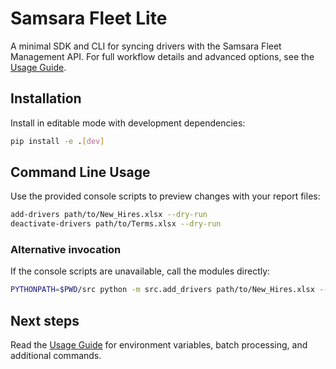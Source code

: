 # Samsara Fleet Lite

A minimal SDK and CLI for syncing drivers with the Samsara Fleet Management API.
For full workflow details and advanced options, see the [Usage Guide](usage_guide.md).

## Installation

Install in editable mode with development dependencies:

```bash
pip install -e .[dev]
```

## Command Line Usage

Use the provided console scripts to preview changes with your report files:

```bash
add-drivers path/to/New_Hires.xlsx --dry-run
deactivate-drivers path/to/Terms.xlsx --dry-run
```

### Alternative invocation

If the console scripts are unavailable, call the modules directly:

```bash
PYTHONPATH=$PWD/src python -m src.add_drivers path/to/New_Hires.xlsx --dry-run
```

## Next steps

Read the [Usage Guide](usage_guide.md) for environment variables, batch processing,
and additional commands.
